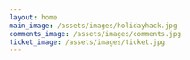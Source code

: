 ```yaml
---
layout: home
main_image: /assets/images/holidayhack.jpg
comments_image: /assets/images/comments.jpg
ticket_image: /assets/images/ticket.jpg
---
```

